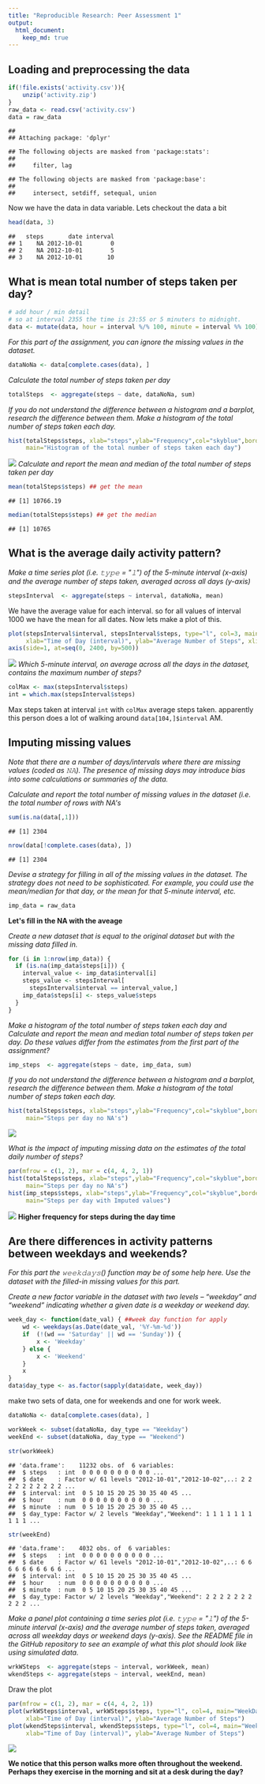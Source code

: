 ```yaml
---
title: "Reproducible Research: Peer Assessment 1"
output: 
  html_document:
    keep_md: true
---
```



## Loading and preprocessing the data


```r
if(!file.exists('activity.csv')){
    unzip('activity.zip')
}
raw_data <- read.csv('activity.csv')
data = raw_data
```

```
## 
## Attaching package: 'dplyr'
```

```
## The following objects are masked from 'package:stats':
## 
##     filter, lag
```

```
## The following objects are masked from 'package:base':
## 
##     intersect, setdiff, setequal, union
```
Now we have the data in data variable.
Lets checkout the data a bit

```r
head(data, 3)
```

```
##   steps       date interval
## 1    NA 2012-10-01        0
## 2    NA 2012-10-01        5
## 3    NA 2012-10-01       10
```

## What is mean total number of steps taken per day?


```r
# add hour / min detail
# so at interval 2355 the time is 23:55 or 5 minuters to midnight.
data <- mutate(data, hour = interval %/% 100, minute = interval %% 100)
```
*For this part of the assignment, you can ignore the missing values in the dataset.*

```r
dataNoNa <- data[complete.cases(data), ]
```
*Calculate the total number of steps taken per day*


```r
totalSteps  <- aggregate(steps ~ date, dataNoNa, sum)
```
*If you do not understand the difference between a histogram and a barplot, research the difference between them. Make a histogram of the total number of steps taken each day.*

```r
hist(totalSteps$steps, xlab="steps",ylab="Frequency",col="skyblue",border="red",
     main="Histogram of the total number of steps taken each day")
```

![](PA1_template_files/figure-html/unnamed-chunk-7-1.png)<!-- -->
*Calculate and report the mean and median of the total number of steps taken per day*


```r
mean(totalSteps$steps) ## get the mean
```

```
## [1] 10766.19
```


```r
median(totalSteps$steps) ## get the median
```

```
## [1] 10765
```
## What is the average daily activity pattern?

*Make a time series plot (i.e. 𝚝𝚢𝚙𝚎 = "𝚕") of the 5-minute interval (x-axis) and the average number of steps taken, averaged across all days (y-axis)*


```r
stepsInterval  <- aggregate(steps ~ interval, dataNoNa, mean)
```

We have the average value for each interval.  so for all values of interval 1000 we have the mean for all dates.
Now lets make a plot of this.

```r
plot(stepsInterval$interval, stepsInterval$steps, type="l", col=3, main="Steps by Time of Day", 
     xlab="Time of Day (interval)", ylab="Average Number of Steps", xlim=c(0,2355))
axis(side=1, at=seq(0, 2400, by=500))
```

![](PA1_template_files/figure-html/unnamed-chunk-11-1.png)<!-- -->
*Which 5-minute interval, on average across all the days in the dataset, contains the maximum number of steps?*

```r
colMax <- max(stepsInterval$steps)
int = which.max(stepsInterval$steps)
```
Max steps taken at interval `int` with `colMax` average steps taken. apparently this person does 
a lot of walking around `data[104,]$interval` AM.

## Imputing missing values

*Note that there are a number of days/intervals where there are missing values (coded as 𝙽𝙰). The presence of missing days may introduce bias into some calculations or summaries of the data.*

*Calculate and report the total number of missing values in the dataset (i.e. the total number of rows with NA's*

```r
sum(is.na(data[,1]))
```

```
## [1] 2304
```

```r
nrow(data[!complete.cases(data), ])
```

```
## [1] 2304
```
*Devise a strategy for filling in all of the missing values in the dataset. The strategy does not need to be sophisticated. For example, you could use the mean/median for that day, or the mean for that 5-minute interval, etc.*

```r
imp_data = raw_data
```
**Let's fill in the NA with the aveage**

*Create a new dataset that is equal to the original dataset but with the missing data filled in.*

```r
for (i in 1:nrow(imp_data)) {
  if (is.na(imp_data$steps[i])) {
    interval_value <- imp_data$interval[i]
    steps_value <- stepsInterval[
      stepsInterval$interval == interval_value,]
    imp_data$steps[i] <- steps_value$steps
  }
}
```
*Make a histogram of the total number of steps taken each day and Calculate and report the mean and median total number of steps taken per day. Do these values differ from the estimates from the first part of the assignment?*


```r
imp_steps  <- aggregate(steps ~ date, imp_data, sum)
```
*If you do not understand the difference between a histogram and a barplot, research the difference between them. Make a histogram of the total number of steps taken each day.*

```r
hist(totalSteps$steps, xlab="steps",ylab="Frequency",col="skyblue",border="red",
     main="Steps per day no NA's")
```

![](PA1_template_files/figure-html/unnamed-chunk-17-1.png)<!-- -->

*What is the impact of imputing missing data on the estimates of the total daily number of steps?*

```r
par(mfrow = c(1, 2), mar = c(4, 4, 2, 1))
hist(totalSteps$steps, xlab="steps",ylab="Frequency",col="skyblue",border="red",
     main="Steps per day no NA's")
hist(imp_steps$steps, xlab="steps",ylab="Frequency",col="skyblue",border="red",
     main="Steps per day with Imputed values")
```

![](PA1_template_files/figure-html/unnamed-chunk-18-1.png)<!-- -->
**Higher frequency for steps during the day time**

## Are there differences in activity patterns between weekdays and weekends?

*For this part the 𝚠𝚎𝚎𝚔𝚍𝚊𝚢𝚜() function may be of some help here. Use the dataset with the filled-in missing values for this part.*

*Create a new factor variable in the dataset with two levels – “weekday” and “weekend” indicating whether a given date is a weekday or weekend day.*


```r
week_day <- function(date_val) { ##week day function for apply
    wd <- weekdays(as.Date(date_val, '%Y-%m-%d'))
    if  (!(wd == 'Saturday' || wd == 'Sunday')) {
        x <- 'Weekday'
    } else {
        x <- 'Weekend'
    }
    x
}
data$day_type <- as.factor(sapply(data$date, week_day))
```

make two sets of data, one for weekends and one for work week.


```r
dataNoNa <- data[complete.cases(data), ]

workWeek <- subset(dataNoNa, day_type == "Weekday")
weekEnd <- subset(dataNoNa, day_type == "Weekend")

str(workWeek)
```

```
## 'data.frame':	11232 obs. of  6 variables:
##  $ steps   : int  0 0 0 0 0 0 0 0 0 0 ...
##  $ date    : Factor w/ 61 levels "2012-10-01","2012-10-02",..: 2 2 2 2 2 2 2 2 2 2 ...
##  $ interval: int  0 5 10 15 20 25 30 35 40 45 ...
##  $ hour    : num  0 0 0 0 0 0 0 0 0 0 ...
##  $ minute  : num  0 5 10 15 20 25 30 35 40 45 ...
##  $ day_type: Factor w/ 2 levels "Weekday","Weekend": 1 1 1 1 1 1 1 1 1 1 ...
```

```r
str(weekEnd)
```

```
## 'data.frame':	4032 obs. of  6 variables:
##  $ steps   : int  0 0 0 0 0 0 0 0 0 0 ...
##  $ date    : Factor w/ 61 levels "2012-10-01","2012-10-02",..: 6 6 6 6 6 6 6 6 6 6 ...
##  $ interval: int  0 5 10 15 20 25 30 35 40 45 ...
##  $ hour    : num  0 0 0 0 0 0 0 0 0 0 ...
##  $ minute  : num  0 5 10 15 20 25 30 35 40 45 ...
##  $ day_type: Factor w/ 2 levels "Weekday","Weekend": 2 2 2 2 2 2 2 2 2 2 ...
```
*Make a panel plot containing a time series plot (i.e. 𝚝𝚢𝚙𝚎 = "𝚕") of the 5-minute interval (x-axis) and the average number of steps taken, averaged across all weekday days or weekend days (y-axis). See the README file in the GitHub repository to see an example of what this plot should look like using simulated data.*



```r
wrkWSteps  <- aggregate(steps ~ interval, workWeek, mean)
wkendSteps <- aggregate(steps ~ interval, weekEnd, mean)
```
Draw the plot

```r
par(mfrow = c(1, 2), mar = c(4, 4, 2, 1))
plot(wrkWSteps$interval, wrkWSteps$steps, type="l", col=4, main="WeekDay Steps", 
     xlab="Time of Day (interval)", ylab="Average Number of Steps")
plot(wkendSteps$interval, wkendSteps$steps, type="l", col=4, main="WeekEnd Steps", 
     xlab="Time of Day (interval)", ylab="Average Number of Steps")
```

![](PA1_template_files/figure-html/unnamed-chunk-22-1.png)<!-- -->

**We notice that this person walks more often throughout the weekend.  Perhaps they exercise in the morning and sit at a desk during the day?**
